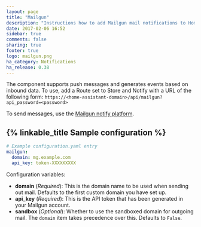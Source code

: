 ```yaml
---
layout: page
title: "Mailgun"
description: "Instructions how to add Mailgun mail notifications to Home Assistant."
date: 2017-02-06 16:52
sidebar: true
comments: false
sharing: true
footer: true
logo: mailgun.png
ha_category: Notifications
ha_release: 0.38
---
```


The component supports push messages and generates events based on inbound data. To use, add a Route set to Store and Notify with a URL of the following form: `https://<home-assistant-domain>/api/mailgun?api_password=<password>`

To send messages, use the [Mailgun notify platform][notify].

[notify]: /components/notify.mailgun/

## {% linkable_title Sample configuration %}

```yaml
# Example configuration.yaml entry
mailgun:
  domain: mg.example.com
  api_key: token-XXXXXXXXX
```

Configuration variables:

- **domain** (*Required*): This is the domain name to be used when sending out mail. Defaults to the first custom domain you have set up.
- **api_key** (*Required*): This is the API token that has been generated in your Mailgun account.
- **sandbox** (*Optional*): Whether to use the sandboxed domain for outgoing mail. The `domain` item takes precedence over this. Defaults to `False`.
